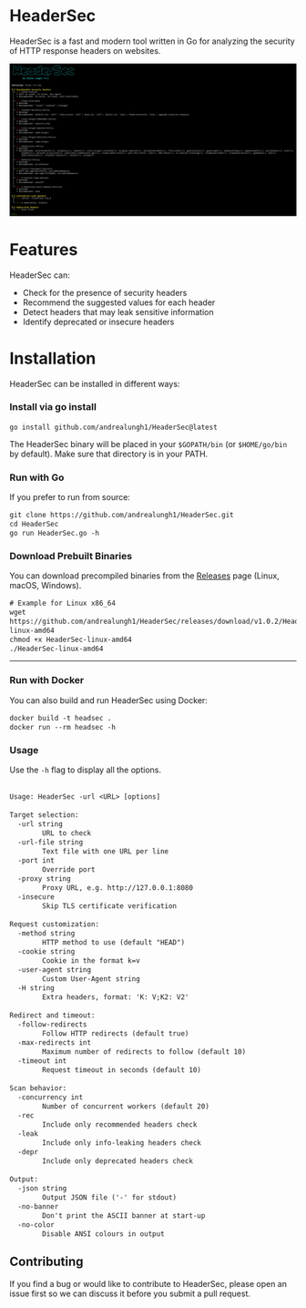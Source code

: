 # HeaderSec

HeaderSec is a fast and modern tool written in Go for analyzing the security of HTTP response headers on websites.

![](media/screenshot.png)


# Features

HeaderSec can:

- Check for the presence of security headers
- Recommend the suggested values for each header
- Detect headers that may leak sensitive information
- Identify deprecated or insecure headers

# Installation


HeaderSec can be installed in different ways:

### Install via go install

```
go install github.com/andrealungh1/HeaderSec@latest
```

The HeaderSec binary will be placed in your `$GOPATH/bin` (or `$HOME/go/bin` by default). Make sure that directory is in your PATH.

### Run with Go

If you prefer to run from source:

```
git clone https://github.com/andrealungh1/HeaderSec.git
cd HeaderSec
go run HeaderSec.go -h
```


### Download Prebuilt Binaries

You can download precompiled binaries from the [Releases](https://github.com/andrealungh1/HeaderSec/releases/) page (Linux, macOS, Windows).

```
# Example for Linux x86_64
wget https://github.com/andrealungh1/HeaderSec/releases/download/v1.0.2/HeaderSec-linux-amd64
chmod +x HeaderSec-linux-amd64
./HeaderSec-linux-amd64
```

---

### Run with Docker

You can also build and run HeaderSec using Docker:

```
docker build -t headsec .
docker run --rm headsec -h
```

### Usage

Use the `-h` flag to display all the options.

```

Usage: HeaderSec -url <URL> [options]

Target selection:
  -url string
        URL to check
  -url-file string
        Text file with one URL per line
  -port int
        Override port
  -proxy string
        Proxy URL, e.g. http://127.0.0.1:8080
  -insecure
        Skip TLS certificate verification

Request customization:
  -method string
        HTTP method to use (default "HEAD")
  -cookie string
        Cookie in the format k=v
  -user-agent string
        Custom User-Agent string
  -H string
        Extra headers, format: 'K: V;K2: V2'

Redirect and timeout:
  -follow-redirects
        Follow HTTP redirects (default true)
  -max-redirects int
        Maximum number of redirects to follow (default 10)
  -timeout int
        Request timeout in seconds (default 10)

Scan behavior:
  -concurrency int
        Number of concurrent workers (default 20)
  -rec
        Include only recommended headers check
  -leak
        Include only info-leaking headers check
  -depr
        Include only deprecated headers check

Output:
  -json string
        Output JSON file ('-' for stdout)
  -no-banner
        Don't print the ASCII banner at start-up
  -no-color
        Disable ANSI colours in output
```


## Contributing

If you find a bug or would like to contribute to HeaderSec, please open an issue first so we can discuss it before you submit a pull request.



